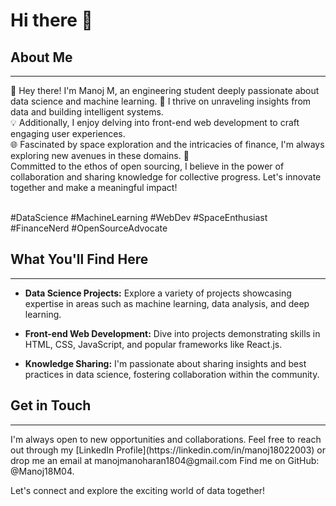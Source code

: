 # Hi there 👋

## About Me
<hr>
👋 Hey there! I'm Manoj M, an engineering student deeply passionate about data science and machine learning. 🤖 I thrive on unraveling insights from data and building intelligent systems. <br>
💡 Additionally, I enjoy delving into front-end web development to craft engaging user experiences. <br>
🌐 Fascinated by space exploration and the intricacies of finance, I'm always exploring new avenues in these domains. 🚀 <br>
Committed to the ethos of open sourcing, I believe in the power of collaboration and sharing knowledge for collective progress. Let's innovate together and make a meaningful impact! <br><br>

#DataScience #MachineLearning #WebDev #SpaceEnthusiast #FinanceNerd #OpenSourceAdvocate 

## What You'll Find Here
<hr>

- **Data Science Projects:** Explore a variety of projects showcasing expertise in areas such as machine learning, data analysis, and deep learning.

- **Front-end Web Development:** Dive into projects demonstrating skills in HTML, CSS, JavaScript, and popular frameworks like React.js.

- **Knowledge Sharing:** I'm passionate about sharing insights and best practices in data science, fostering collaboration within the community.

## Get in Touch
<hr>
I'm always open to new opportunities and collaborations. Feel free to reach out through my 
[LinkedIn Profile](https://linkedin.com/in/manoj18022003)
or drop me an email at manojmanoharan1804@gmail.com Find me on GitHub: @Manoj18M04. <br>

Let's connect and explore the exciting world of data together!
